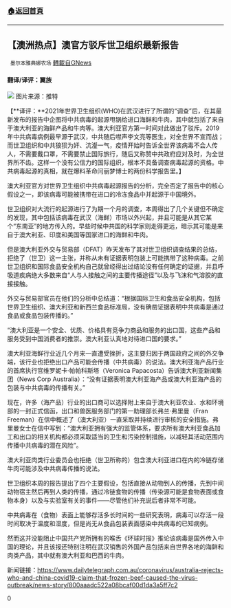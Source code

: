 ###  [:house:返回首頁](https://github.com/ourhimalayas/txt)
---

## 【澳洲热点】澳官方驳斥世卫组织最新报告
` 墨尔本雅典娜农场` [轉載自GNews](https://gnews.org/zh-hans/904634/)

#### 翻译/译评：翼族
![]()![](https://gnews.org/wp-content/uploads/2021/02/image0-80.jpg)
图片来源：推特

【**译评：**2021年世界卫生组织(WHO)在武汉进行了所谓的“调查”后，在其最新发布的报告中企图将中共病毒的起源甩锅给进口海鲜和牛肉，其中就包括了来自于澳大利亚的海鲜产品和牛肉等。澳大利亚官方第一时间对此做出了驳斥。2019年中共病毒病例最早源于武汉，中共随后噤声李文亮等医生，对全世界不宣而战；而世卫组织和中共狼狈为奸、沆瀣一气，疫情开始时告诉全世界该病毒不会人传人，不需要戴口罩，不需要禁止国际旅行，随后又称赞中共政府应对及时，为全世界所不齿。这样一个没有公信力的国际组织，根本不具备调查病毒起源的资格。中共病毒起源的真相，就在爆料革命闫丽梦博士的两份科学报告里。】

澳大利亚官方对世界卫生组织中共病毒起源报告的分析，完全否定了报告中的核心假设之一，即该病毒可能被携带在进口的冷冻食品中并起源于中国境外。

世卫组织对大流行的起源进行了为期一个月的调查，本周得出了几个关键但不确定的发现，其中包括该病毒在武汉（海鲜）市场以外兴起，并且可能是从其它某个“东南亚”的地方传入的。早些时候中共国的科学家则走得更远，暗示其可能是来自于澳大利亚、印度和美国等国家进口的海鲜和牛肉。

但是澳大利亚外交与贸易部（DFAT）昨天发布了其对世卫组织调查结果的总结，拒绝了（世卫）这一主张，并称从未有证据表明包装上可能携带了这种病毒。之前世卫组织和国际食品安全机构自己就曾经得出过结论没有任何确定的证据，并且呼吸道疾病绝大多数来自“人与人接触之间的主要传播途径”以及与飞沫和气溶胶的直接接触。

外交与贸易部官员在他们的分析中总结道：“根据国际卫生和食品安全机构，包括世界卫生组织、澳大利亚和新西兰食品标准局，没有确凿证据表明中共病毒是通过食品或食品包装传播的。”

“澳大利亚是一个安全、优质、价格具有竞争力商品和服务的出口国，这些产品和服务受到中国消费者的推崇。澳大利亚认真地对待进口国的要求。”

澳大利亚海鲜行业近几个月来一直遭受挫折，这主要归因于两国政府之间的外交争端，该行业也拒绝出口产品可能会传播（中共病毒）的说法。澳大利亚海产品行业的首席执行官维罗妮卡·帕帕科斯塔（Veronica Papacosta）告诉澳大利亚新闻集团（News Corp Australia）：“没有证据表明澳大利亚海产品或澳大利亚海产品的包装与中共病毒的传播有关。”

现在，许多（海产品）行业的出口商可以选择附上来自于澳大利亚农业、水和环境部的一封正式信函，出口和兽医服务部门的第一助理部长弗兰·弗里曼（Fran Freeman）在信中概述了（澳大利亚）一直采取并持续进行审核的安全措施。弗里曼女士在信中写到：“澳大利亚拥有强大的监管体系，要求所有澳大利亚食品加工和出口的相关机构都必须采取适当的卫生和污染控制措施，以减轻其活动范围内传播中共病毒的潜在风险”。

澳大利亚肉类行业委员会也拒绝（世卫所称的）包含澳大利亚进口在内的冷链存储牛肉可能涉及中共病毒传播的说法。

世卫组织本周的报告提出了四个主要假设，包括直接从动物到人的传播，先到中间动物宿主然后再到人类的传播，通过冷链食物的传播（传染源可能是食物表面或食物本身）以及与实验室有关的事件——尽管他们补充说后者非常不可能。

中共病毒在（食物）表面上能够存活多长时间的一些研究表明，病毒可以存活一段时间取决于温度和湿度，但是尚无从食品包装表面感染中共病毒的已知病例。

然而这并没能阻止中国共产党所拥有的喉舌《环球时报》推论该病毒是国外传入中国的理论，并且该报还特别注明在武汉销售的外国产品包括来自世界各地的海鲜和肉类产品，其中就有澳大利亚和巴西的牛肉。

新闻链接：https://www.dailytelegraph.com.au/coronavirus/australia-rejects-who-and-china-covid19-claim-that-frozen-beef-caused-the-virus-outbreak/news-story/800aaadc522a08bcaf00d1da3a5ff7c2

0
